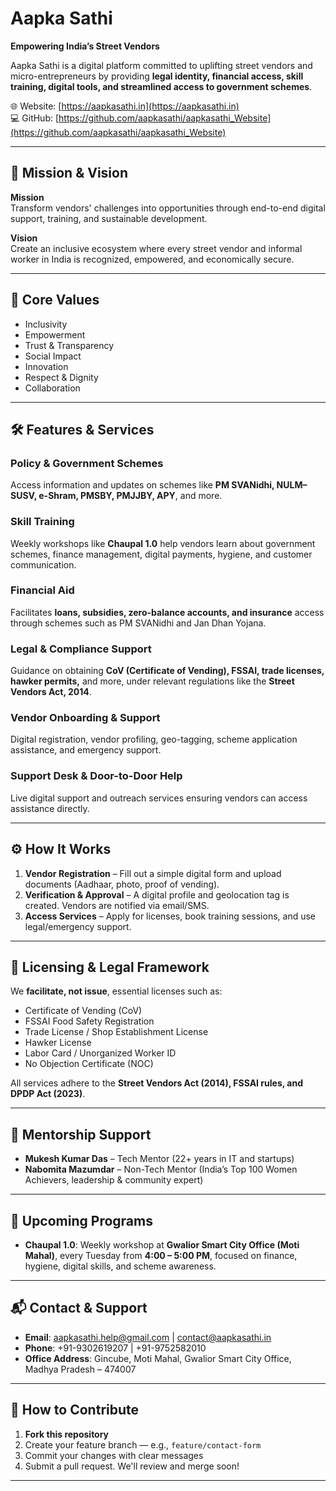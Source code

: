 # Aapka Sathi

**Empowering India’s Street Vendors**

Aapka Sathi is a digital platform committed to uplifting street vendors and micro-entrepreneurs by providing **legal identity, financial access, skill training, digital tools, and streamlined access to government schemes**.  

🌐 Website: [https://aapkasathi.in](https://aapkasathi.in)  
💻 GitHub: [https://github.com/aapkasathi/aapkasathi_Website](https://github.com/aapkasathi/aapkasathi_Website)

---

## 🎯 Mission & Vision

**Mission**  
Transform vendors' challenges into opportunities through end-to-end digital support, training, and sustainable development.

**Vision**  
Create an inclusive ecosystem where every street vendor and informal worker in India is recognized, empowered, and economically secure.

---

## 🌟 Core Values

- Inclusivity  
- Empowerment  
- Trust & Transparency  
- Social Impact  
- Innovation  
- Respect & Dignity  
- Collaboration  

---

## 🛠 Features & Services

### Policy & Government Schemes  
Access information and updates on schemes like **PM SVANidhi, NULM–SUSV, e-Shram, PMSBY, PMJJBY, APY**, and more.  

### Skill Training  
Weekly workshops like **Chaupal 1.0** help vendors learn about government schemes, finance management, digital payments, hygiene, and customer communication.  

### Financial Aid  
Facilitates **loans, subsidies, zero-balance accounts, and insurance** access through schemes such as PM SVANidhi and Jan Dhan Yojana.  

### Legal & Compliance Support  
Guidance on obtaining **CoV (Certificate of Vending), FSSAI, trade licenses, hawker permits,** and more, under relevant regulations like the **Street Vendors Act, 2014**.  

### Vendor Onboarding & Support  
Digital registration, vendor profiling, geo-tagging, scheme application assistance, and emergency support.  

### Support Desk & Door-to-Door Help  
Live digital support and outreach services ensuring vendors can access assistance directly.  

---

## ⚙️ How It Works

1. **Vendor Registration** – Fill out a simple digital form and upload documents (Aadhaar, photo, proof of vending).  
2. **Verification & Approval** – A digital profile and geolocation tag is created. Vendors are notified via email/SMS.  
3. **Access Services** – Apply for licenses, book training sessions, and use legal/emergency support.  

---

## 📜 Licensing & Legal Framework

We **facilitate, not issue**, essential licenses such as:  

- Certificate of Vending (CoV)  
- FSSAI Food Safety Registration  
- Trade License / Shop Establishment License  
- Hawker License  
- Labor Card / Unorganized Worker ID  
- No Objection Certificate (NOC)  

All services adhere to the **Street Vendors Act (2014), FSSAI rules, and DPDP Act (2023)**.  

---

## 👥 Mentorship Support

- **Mukesh Kumar Das** – Tech Mentor (22+ years in IT and startups)  
- **Nabomita Mazumdar** – Non-Tech Mentor (India’s Top 100 Women Achievers, leadership & community expert)  

---

## 📅 Upcoming Programs

- **Chaupal 1.0**: Weekly workshop at **Gwalior Smart City Office (Moti Mahal)**, every Tuesday from **4:00 – 5:00 PM**, focused on finance, hygiene, digital skills, and scheme awareness.  

---

## 📬 Contact & Support

- **Email**: aapkasathi.help@gmail.com | contact@aapkasathi.in  
- **Phone**: +91-9302619207 | +91-9752582010  
- **Office Address**: Gincube, Moti Mahal, Gwalior Smart City Office, Madhya Pradesh – 474007  

---

## 🤝 How to Contribute

1. **Fork this repository**  
2. Create your feature branch — e.g., `feature/contact-form`  
3. Commit your changes with clear messages  
4. Submit a pull request. We'll review and merge soon!  

---

